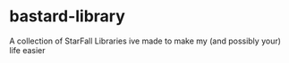 # bastard-library
A collection of StarFall Libraries ive made to make my (and possibly your) life easier

